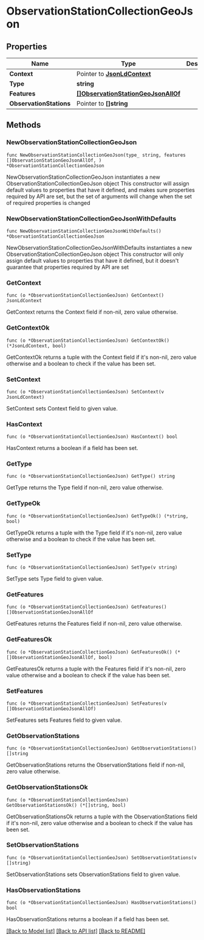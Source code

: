 # ObservationStationCollectionGeoJson

## Properties

Name | Type | Description | Notes
------------ | ------------- | ------------- | -------------
**Context** | Pointer to [**JsonLdContext**](JsonLdContext.md) |  | [optional] 
**Type** | **string** |  | 
**Features** | [**[]ObservationStationGeoJsonAllOf**](ObservationStationGeoJsonAllOf.md) |  | 
**ObservationStations** | Pointer to **[]string** |  | [optional] 

## Methods

### NewObservationStationCollectionGeoJson

`func NewObservationStationCollectionGeoJson(type_ string, features []ObservationStationGeoJsonAllOf, ) *ObservationStationCollectionGeoJson`

NewObservationStationCollectionGeoJson instantiates a new ObservationStationCollectionGeoJson object
This constructor will assign default values to properties that have it defined,
and makes sure properties required by API are set, but the set of arguments
will change when the set of required properties is changed

### NewObservationStationCollectionGeoJsonWithDefaults

`func NewObservationStationCollectionGeoJsonWithDefaults() *ObservationStationCollectionGeoJson`

NewObservationStationCollectionGeoJsonWithDefaults instantiates a new ObservationStationCollectionGeoJson object
This constructor will only assign default values to properties that have it defined,
but it doesn't guarantee that properties required by API are set

### GetContext

`func (o *ObservationStationCollectionGeoJson) GetContext() JsonLdContext`

GetContext returns the Context field if non-nil, zero value otherwise.

### GetContextOk

`func (o *ObservationStationCollectionGeoJson) GetContextOk() (*JsonLdContext, bool)`

GetContextOk returns a tuple with the Context field if it's non-nil, zero value otherwise
and a boolean to check if the value has been set.

### SetContext

`func (o *ObservationStationCollectionGeoJson) SetContext(v JsonLdContext)`

SetContext sets Context field to given value.

### HasContext

`func (o *ObservationStationCollectionGeoJson) HasContext() bool`

HasContext returns a boolean if a field has been set.

### GetType

`func (o *ObservationStationCollectionGeoJson) GetType() string`

GetType returns the Type field if non-nil, zero value otherwise.

### GetTypeOk

`func (o *ObservationStationCollectionGeoJson) GetTypeOk() (*string, bool)`

GetTypeOk returns a tuple with the Type field if it's non-nil, zero value otherwise
and a boolean to check if the value has been set.

### SetType

`func (o *ObservationStationCollectionGeoJson) SetType(v string)`

SetType sets Type field to given value.


### GetFeatures

`func (o *ObservationStationCollectionGeoJson) GetFeatures() []ObservationStationGeoJsonAllOf`

GetFeatures returns the Features field if non-nil, zero value otherwise.

### GetFeaturesOk

`func (o *ObservationStationCollectionGeoJson) GetFeaturesOk() (*[]ObservationStationGeoJsonAllOf, bool)`

GetFeaturesOk returns a tuple with the Features field if it's non-nil, zero value otherwise
and a boolean to check if the value has been set.

### SetFeatures

`func (o *ObservationStationCollectionGeoJson) SetFeatures(v []ObservationStationGeoJsonAllOf)`

SetFeatures sets Features field to given value.


### GetObservationStations

`func (o *ObservationStationCollectionGeoJson) GetObservationStations() []string`

GetObservationStations returns the ObservationStations field if non-nil, zero value otherwise.

### GetObservationStationsOk

`func (o *ObservationStationCollectionGeoJson) GetObservationStationsOk() (*[]string, bool)`

GetObservationStationsOk returns a tuple with the ObservationStations field if it's non-nil, zero value otherwise
and a boolean to check if the value has been set.

### SetObservationStations

`func (o *ObservationStationCollectionGeoJson) SetObservationStations(v []string)`

SetObservationStations sets ObservationStations field to given value.

### HasObservationStations

`func (o *ObservationStationCollectionGeoJson) HasObservationStations() bool`

HasObservationStations returns a boolean if a field has been set.


[[Back to Model list]](../README.md#documentation-for-models) [[Back to API list]](../README.md#documentation-for-api-endpoints) [[Back to README]](../README.md)


